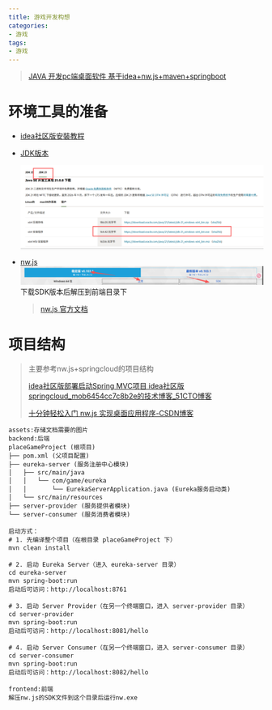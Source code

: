 ```yaml
---
title: 游戏开发构想
categories:
- 游戏
tags:
- 游戏
---
```


> [JAVA 开发pc端桌面软件 基于idea+nw.js+maven+springboot](https://www.cnblogs.com/tian98/p/15627467.html)

# 环境工具的准备

- [idea社区版安裝教程](https://jiyinhui.blog.csdn.net/article/details/143427455?spm=1001.2101.3001.6661.1&utm_medium=distribute.pc_relevant_t0.none-task-blog-2%7Edefault%7EYuanLiJiHua%7EPaidSort-1-143427455-blog-134727571.235%5Ev43%5Epc_blog_bottom_relevance_base2&depth_1-utm_source=distribute.pc_relevant_t0.none-task-blog-2%7Edefault%7EYuanLiJiHua%7EPaidSort-1-143427455-blog-134727571.235%5Ev43%5Epc_blog_bottom_relevance_base2&utm_relevant_index=1)

- [JDK版本](https://docs.oracle.com/en/java/javase/21/install/installation-jdk-microsoft-windows-platforms.html#GUID-371F38CC-248F-49EC-BB9C-C37FC89E52A0)

  ![image-20250919171634668](./assets/image02.png)

- [nw.js](https://nwjs.io/)
  ![image01](./assets/image01.png)
  下载SDK版本后解压到前端目录下
  > [nw.js 官方文档](hhttps://docs.nwjs.io/)
  

# 项目结构

> 主要参考nw.js+springcloud的项目结构
>
> [idea社区版部署启动Spring MVC项目 idea社区版 springcloud_mob6454cc7c8b2e的技术博客_51CTO博客](https://blog.51cto.com/u_16099356/10986546)
>
> [十分钟轻松入门 nw.js 实现桌面应用程序-CSDN博客](https://blog.csdn.net/kaimo313/article/details/126405942)



```
assets:存储文档需要的图片
backend:后端
placeGameProject (根项目)
├── pom.xml (父项目配置)
├── eureka-server (服务注册中心模块)
│   ├── src/main/java
│   │   └── com/game/eureka
│   │       └── EurekaServerApplication.java (Eureka服务启动类)
│   └── src/main/resources
├── server-provider (服务提供者模块)
└── server-consumer (服务消费者模块)

启动方式：
# 1. 先编译整个项目（在根目录 placeGameProject 下）
mvn clean install

# 2. 启动 Eureka Server（进入 eureka-server 目录）
cd eureka-server
mvn spring-boot:run
启动后可访问：http://localhost:8761

# 3. 启动 Server Provider（在另一个终端窗口，进入 server-provider 目录）
cd server-provider
mvn spring-boot:run
启动后可访问：http://localhost:8081/hello

# 4. 启动 Server Consumer（在另一个终端窗口，进入 server-consumer 目录）
cd server-consumer
mvn spring-boot:run
启动后可访问：http://localhost:8082/hello

frontend:前端
解压nw.js的SDK文件到这个目录后运行nw.exe
```